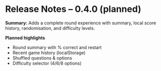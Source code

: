 # Release Notes – 0.4.0 (planned)
**Summary:** Adds a complete round experience with summary, local score history, randomisation, and difficulty levels.

**Planned highlights**
- Round summary with % correct and restart
- Recent game history (localStorage)
- Shuffled questions & options
- Difficulty selector (4/6/8 options)
